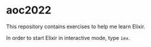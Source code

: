 # aoc2022

This repository contains exercises to help me learn Elixir.

In order to start Elixir in interactive mode, type `iex`.

